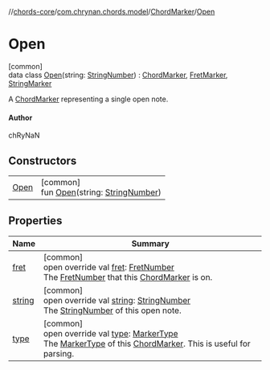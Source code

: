 //[chords-core](../../../../index.md)/[com.chrynan.chords.model](../../index.md)/[ChordMarker](../index.md)/[Open](index.md)

# Open

[common]\
data class [Open](index.md)(string: [StringNumber](../../-string-number/index.md)) : [ChordMarker](../index.md), [FretMarker](../../-fret-marker/index.md), [StringMarker](../../-string-marker/index.md)

A [ChordMarker](../index.md) representing a single open note.

#### Author

chRyNaN

## Constructors

| | |
|---|---|
| [Open](-open.md) | [common]<br>fun [Open](-open.md)(string: [StringNumber](../../-string-number/index.md)) |

## Properties

| Name | Summary |
|---|---|
| [fret](fret.md) | [common]<br>open override val [fret](fret.md): [FretNumber](../../-fret-number/index.md)<br>The [FretNumber](../../-fret-number/index.md) that this [ChordMarker](../index.md) is on. |
| [string](string.md) | [common]<br>open override val [string](string.md): [StringNumber](../../-string-number/index.md)<br>The [StringNumber](../../-string-number/index.md) of this open note. |
| [type](type.md) | [common]<br>open override val [type](type.md): [MarkerType](../../-marker-type/index.md)<br>The [MarkerType](../../-marker-type/index.md) of this [ChordMarker](../index.md). This is useful for parsing. |
